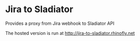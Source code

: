 Jira to Sladiator
===============

Provides a proxy from Jira webhook to Sladiator API

The hosted version is run at http://jira-to-sladiator.rhinofly.net